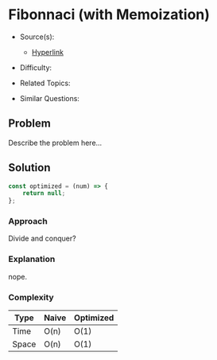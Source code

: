 # Fibonnaci (with Memoization)

- Source(s):
    - [Hyperlink](https://)

- Difficulty: 
- Related Topics:
- Similar Questions:

## Problem

Describe the problem here...

## Solution

```js
const optimized = (num) => {
    return null;
};

```
### Approach
Divide and conquer?

### Explanation
nope.

### Complexity

| Type | Naive | Optimized |
| --- | --- | --- |
| Time | O(n) | O(1) |
| Space | O(n) | O(1) |

